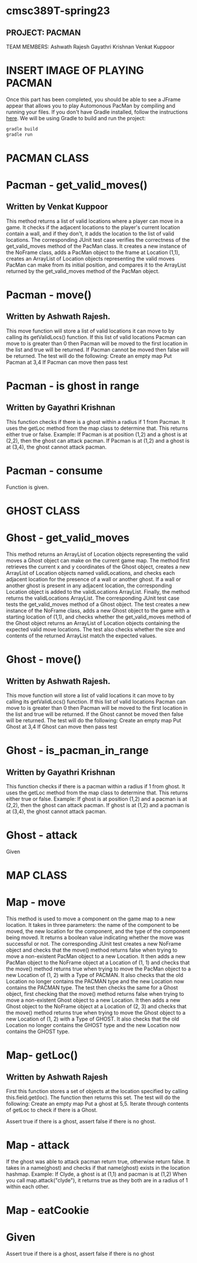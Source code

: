 # cmsc389T-spring23
## PROJECT: PACMAN
TEAM MEMBERS:
Ashwath Rajesh
Gayathri Krishnan
Venkat Kuppoor

# INSERT IMAGE OF PLAYING PACMAN




Once this part has been completed, you should be able to see a JFrame appear that allows you to play Automonous PacMan by compiling and running your files. If you don't have Gradle installed, follow the instructions [here](https://gradle.org/install/). We will be using Gradle to build and run the project:

```bash
gradle build
gradle run
```

# PACMAN CLASS
# Pacman - get_valid_moves()
## Written by Venkat Kuppoor
This method returns a list of valid locations where a player can move in a game. It checks if the adjacent locations to the player's current location contain a wall, and if they don't, it adds the location to the list of valid locations.
The corresponding JUnit test case verifies the correctness of the get_valid_moves method of the PacMan class. It creates a new instance of the NoFrame class, adds a PacMan object to the frame at Location (1,1), creates an ArrayList of Location objects representing the valid moves PacMan can make from its initial position, and compares it to the ArrayList returned by the get_valid_moves method of the PacMan object.
# Pacman - move()
## Written by Ashwath Rajesh.
This move function will store a list of valid locations it can move to by calling its getValidLocs() function.
If this list of valid locations Pacman can move to is greater than 0 then Pacman will be moved to the first location in the list and true will be returned.
If Pacman cannot be moved then false will be returned.
The test will do the following:
Create an empty map
Put Pacman at 3,4
If Pacman can move then pass test


# Pacman - is ghost in range
## Written by Gayathri Krishnan
This function checks if there is a ghost within a radius if 1 from Pacman. It uses the getLoc method from the map class to determine that.
This returns either true or false.
Example: If Pacman is at position (1,2) and a ghost is at (2,2), then the ghost can attack pacman.
If Pacman is at (1,2) and a ghost is at (3,4), the ghost cannot attack pacman.

# Pacman - consume
Function is given.



# GHOST CLASS


# Ghost - get_valid_moves
This method returns an ArrayList of Location objects representing the valid moves a Ghost object can make on the current game map. The method first retrieves the current x and y coordinates of the Ghost object, creates a new ArrayList of Location objects named validLocations, and checks each adjacent location for the presence of a wall or another ghost. If a wall or another ghost is present in any adjacent location, the corresponding Location object is added to the validLocations ArrayList. Finally, the method returns the validLocations ArrayList.
The corresponding JUnit test case tests the get_valid_moves method of a Ghost object. The test creates a new instance of the NoFrame class, adds a new Ghost object to the game with a starting location of (1,1), and checks whether the get_valid_moves method of the Ghost object returns an ArrayList of Location objects containing the expected valid move locations. The test also checks whether the size and contents of the returned ArrayList match the expected values.

# Ghost - move()
## Written by Ashwath Rajesh.
This move function will store a list of valid locations it can move to by calling its getValidLocs() function.
If this list of valid locations Pacman can move to is greater than 0 then Pacman will be moved to the first location in the list and true will be returned.
If the Ghost cannot be moved then false will be returned.
The test will do the following:
Create an empty map
Put Ghost at 3,4
If Ghost can move then pass test

# Ghost - is_pacman_in_range
## Written by Gayathri Krishnan
This function checks if there is a pacman within a radius if 1 from ghost. It uses the getLoc method from the map class to determine that.
This returns either true or false.
Example: If ghost is at position (1,2) and a pacman is at (2,2), then the ghost can attack pacman.
If ghost is at (1,2) and a pacman is at (3,4), the ghost cannot attack pacman.

# Ghost - attack
Given

# MAP CLASS

# Map - move
This method is used to move a component on the game map to a new location. It takes in three parameters: the name of the component to be moved, the new location for the component, and the type of the component being moved. It returns a boolean value indicating whether the move was successful or not.
The corresponding JUnit test creates a new NoFrame object and checks that the move() method returns false when trying to move a non-existent PacMan object to a new Location. It then adds a new PacMan object to the NoFrame object at a Location of (1, 1) and checks that the move() method returns true when trying to move the PacMan object to a new Location of (1, 2) with a Type of PACMAN. It also checks that the old Location no longer contains the PACMAN type and the new Location now contains the PACMAN type. The test then checks the same for a Ghost object, first checking that the move() method returns false when trying to move a non-existent Ghost object to a new Location. It then adds a new Ghost object to the NoFrame object at a Location of (2, 3) and checks that the move() method returns true when trying to move the Ghost object to a new Location of (1, 2) with a Type of GHOST. It also checks that the old Location no longer contains the GHOST type and the new Location now contains the GHOST type.

# Map- getLoc()
## Written by Ashwath Rajesh
First this function stores a set of objects at the location specified by calling this.field.get(loc).
The function then returns this set.
The test will do the following:
Create an empty map
Put a ghost at 5,5.
Iterate through contents of getLoc to check if there is a Ghost.

Assert true if there is a ghost, assert false if there is no ghost.

# Map - attack
If the ghost was able to attack pacman return true, otherwise return false.
It takes in a name(ghost) and checks if that name(ghost) exists in the location hashmap.
Example: If Clyde, a ghost is at (1,1) and pacman is at (1,2)
When you call map.attack("clyde"), it returns true as they both are in a radius of 1 within each other.


# Map - eatCookie
Given
=======
Assert true if there is a ghost, assert false if there is no ghost


